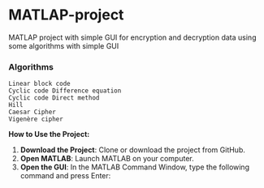 # MATLAP-project

MATLAP project with simple GUI for encryption and decryption data using some algorithms with simple GUI


### Algorithms

```
Linear block code
Cyclic code Difference equation
Cyclic code Direct method 
Hill
Caesar Cipher
Vigenère cipher
```


**How to Use the Project:**

1. **Download the Project**: Clone or download the project from GitHub.
2. **Open MATLAB**: Launch MATLAB on your computer.
3. **Open the GUI**: In the MATLAB Command Window, type the following command and press Enter:
